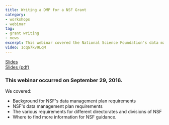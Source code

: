 ```yaml
---
title: Writing a DMP for a NSF Grant
category:
- workshops
- webinar 
tag: 
- grant writing 
- news 
excerpt: This webinar covered the National Science Foundation's data management requirements for their grants.   
video: 1cqG7kv9LqM
---
```


<div class="row">
	<div class="col-md-3 col-md-offset-1">
		<a class="btn-lg btn-success" href="{{ site.baseurl }}/talks/writing-a-nsf-dmp/" role="button">Slides</a>
	</div> 
	<div class="col-md-3 col-md-offset-3">
		<a class="btn-lg btn-success" href="{{ site.baseurl }}/talks/writing-a-nsf-dmp/" role="button">Slides (pdf)</a>
	</div>
</div> 

### This webinar occurred on September 29, 2016. 

We covered: 

+ Background for NSF's data management plan requirements 
+ NSF's data management plan requirements  
+ The various requirements for different directorates and divisions of NSF
+ Where to find more information for NSF guidance.

 